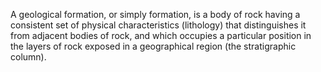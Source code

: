A geological formation, or simply formation, is a body of rock having a consistent set of physical characteristics (lithology) that distinguishes it from adjacent bodies of rock, and which occupies a particular position in the layers of rock exposed in a geographical region (the stratigraphic column).
